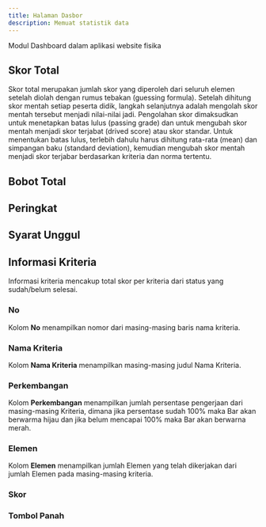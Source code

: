 ```yaml
---
title: Halaman Dasbor
description: Memuat statistik data
---
```


Modul Dashboard dalam aplikasi website fisika

## Skor Total
Skor total merupakan jumlah skor yang diperoleh dari seluruh elemen setelah diolah dengan 
rumus tebakan (guessing formula). Setelah dihitung skor mentah setiap peserta didik, langkah 
selanjutnya adalah mengolah skor mentah tersebut menjadi nilai-nilai jadi. Pengolahan skor 
dimaksudkan untuk menetapkan batas lulus (passing grade) dan untuk mengubah skor mentah 
menjadi skor terjabat (drived score) atau skor standar. Untuk menentukan batas lulus, terlebih 
dahulu harus dihitung rata-rata (mean) dan simpangan baku (standard deviation), kemudian 
mengubah skor mentah menjadi skor terjabar berdasarkan kriteria dan norma tertentu.

## Bobot Total

## Peringkat

## Syarat Unggul

## Informasi Kriteria
Informasi kriteria mencakup total skor per kriteria dari status yang sudah/belum selesai. 

### No
Kolom **No** menampilkan nomor dari masing-masing baris nama kriteria.

### Nama Kriteria
Kolom **Nama Kriteria** menampilkan masing-masing judul Nama Kriteria.

### Perkembangan
Kolom **Perkembangan** menampilkan jumlah persentase pengerjaan dari masing-masing Kriteria, dimana jika persentase sudah 100% maka Bar akan berwarma hijau dan jika belum mencapai 100% maka Bar akan berwarna merah.

### Elemen
Kolom **Elemen** menampilkan jumlah Elemen yang telah dikerjakan dari jumlah Elemen pada masing-masing kriteria.
### Skor

### Tombol Panah
